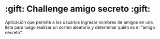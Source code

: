 <h1>:gift: Challenge amigo secreto :gift:</h1>

Aplicación que permite a los usuarios ingresar nombres de amigos en una lista para luego realizar un sorteo aleatorio y determinar quién es el "amigo secreto".

